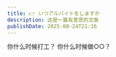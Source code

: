 ```yaml
---
title: 👉 いつアルバイトをしますか
description: 这是一篇有意思的文章
publishDate: 2025-08-24T21:16
---
```

你什么时候打工？
你什么时候做○○？
